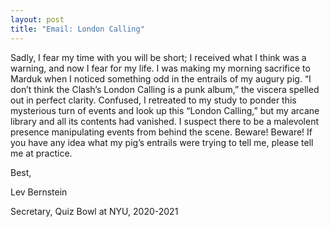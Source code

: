 ```yaml
---
layout: post
title: "Email: London Calling"
---
```


Sadly, I fear my time with you will be short; I received what I think was a warning, and now I fear for my life. I was making my morning sacrifice to Marduk when I noticed something odd in the entrails of my augury pig. “I don’t think the Clash’s London Calling is a punk album,” the viscera spelled out in perfect clarity. Confused, I retreated to my study to ponder this mysterious turn of events and look up this “London Calling,” but my arcane library and all its contents had vanished. I suspect there to be a malevolent presence manipulating events from behind the scene. Beware! Beware! If you have any idea what my pig’s entrails were trying to tell me, please tell me at practice.

Best,

Lev Bernstein

Secretary, Quiz Bowl at NYU, 2020-2021